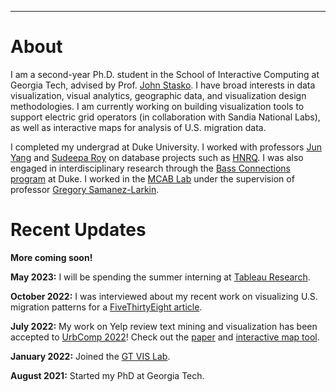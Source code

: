 ---
# About

I am a second-year Ph.D. student in the School of Interactive Computing at Georgia Tech, advised by Prof. [John Stasko](https://www.cc.gatech.edu/home/stasko/). I have broad interests in data visualization, visual analytics, geographic data, and visualization design methodologies. I am currently working on building visualization tools to support electric grid operators (in collaboration with Sandia National Labs), as well as interactive maps for analysis of U.S. migration data.

I completed my undergrad at Duke University. I worked with professors [Jun Yang](https://users.cs.duke.edu/~junyang/) and [Sudeepa Roy](https://users.cs.duke.edu/~sudeepa/) on database projects such as [HNRQ](https://dukedb-hnrq.github.io/). I was also engaged in interdisciplinary research through the [Bass Connections program](https://bassconnections.duke.edu/project-teams/using-neuroscience-optimize-digital-health-interventions-across-adulthood-2019-2020) at Duke. I worked in the [MCAB Lab](https://www.mcablab.science/) under the supervision of professor [Gregory Samanez-Larkin](https://www.mcablab.science/gregoryrsl).

# Recent Updates

**More coming soon!**

**May 2023:** I will be spending the summer interning at [Tableau Research](https://www.tableau.com/research).

**October 2022:** I was interviewed about my recent work on visualizing U.S. migration patterns for a [FiveThirtyEight article](https://fivethirtyeight.com/features/many-americans-say-they-want-to-relocate-for-political-reasons-few-actually-do/).

**July 2022:** My work on Yelp review text mining and visualization has been accepted to [UrbComp 2022](http://urban-computing.com/urbcomp2022/)! Check out the [paper](http://urban-computing.com/urbcomp2022/file/UrbComp2022_paper_6824.pdf) and [interactive map tool](https://doi.org/10.6084/m9.figshare.20352963).

**January 2022:** Joined the [GT VIS Lab](https://vis.gatech.edu/).

**August 2021:** Started my PhD at Georgia Tech.
